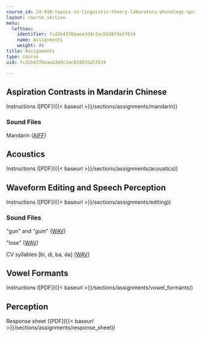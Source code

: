 ```yaml
---
course_id: 24-910-topics-in-linguistic-theory-laboratory-phonology-spring-2007
layout: course_section
menu:
  leftnav:
    identifier: fcd2b4370aaea3ddc2ac02d87da57634
    name: Assignments
    weight: 40
title: Assignments
type: course
uid: fcd2b4370aaea3ddc2ac02d87da57634

---
```


Aspiration Contrasts in Mandarin Chinese
----------------------------------------

Instructions ([PDF]({{< baseurl >}}/sections/assignments/mandarin))

### Sound Files

Mandarin ([AIFF](/coursemedia/24-910-topics-in-linguistic-theory-laboratory-phonology-spring-2007/25958242b3cdce8321bcc21dcab138e2_mandarin.aiff))

Acoustics
---------

Instructions ([PDF]({{< baseurl >}}/sections/assignments/acoustics))

Waveform Editing and Speech Perception
--------------------------------------

Instructions ([PDF]({{< baseurl >}}/sections/assignments/editing))

### Sound Files

"gun" and "gum" ([WAV](/ans7870/24/24.910/s07/assignments/gun.wav))

"lose" ([WAV](/ans7870/24/24.910/s07/assignments/lose.wav))

CV syllables \[bi, di, ba, da\] ([WAV](/ans7870/24/24.910/s07/assignments/stops.wav))

Vowel Formants
--------------

Instructions ([PDF]({{< baseurl >}}/sections/assignments/vowel_formants))

Perception
----------

Response sheet ([PDF]({{< baseurl >}}/sections/assignments/response_sheet))